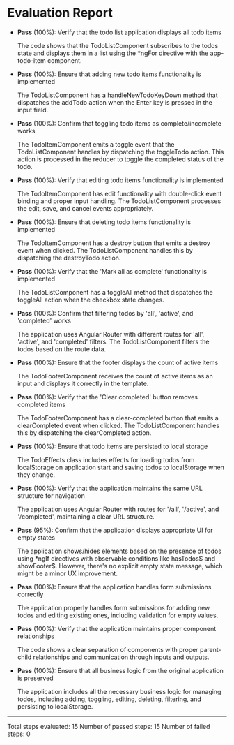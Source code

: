 # Evaluation Report

- **Pass** (100%): Verify that the todo list application displays all todo items
  
  The code shows that the TodoListComponent subscribes to the todos state and displays them in a list using the *ngFor directive with the app-todo-item component.

- **Pass** (100%): Ensure that adding new todo items functionality is implemented
  
  The TodoListComponent has a handleNewTodoKeyDown method that dispatches the addTodo action when the Enter key is pressed in the input field.

- **Pass** (100%): Confirm that toggling todo items as complete/incomplete works
  
  The TodoItemComponent emits a toggle event that the TodoListComponent handles by dispatching the toggleTodo action. This action is processed in the reducer to toggle the completed status of the todo.

- **Pass** (100%): Verify that editing todo items functionality is implemented
  
  The TodoItemComponent has edit functionality with double-click event binding and proper input handling. The TodoListComponent processes the edit, save, and cancel events appropriately.

- **Pass** (100%): Ensure that deleting todo items functionality is implemented
  
  The TodoItemComponent has a destroy button that emits a destroy event when clicked. The TodoListComponent handles this by dispatching the destroyTodo action.

- **Pass** (100%): Verify that the 'Mark all as complete' functionality is implemented
  
  The TodoListComponent has a toggleAll method that dispatches the toggleAll action when the checkbox state changes.

- **Pass** (100%): Confirm that filtering todos by 'all', 'active', and 'completed' works
  
  The application uses Angular Router with different routes for 'all', 'active', and 'completed' filters. The TodoListComponent filters the todos based on the route data.

- **Pass** (100%): Ensure that the footer displays the count of active items
  
  The TodoFooterComponent receives the count of active items as an input and displays it correctly in the template.

- **Pass** (100%): Verify that the 'Clear completed' button removes completed items
  
  The TodoFooterComponent has a clear-completed button that emits a clearCompleted event when clicked. The TodoListComponent handles this by dispatching the clearCompleted action.

- **Pass** (100%): Ensure that todo items are persisted to local storage
  
  The TodoEffects class includes effects for loading todos from localStorage on application start and saving todos to localStorage when they change.

- **Pass** (100%): Verify that the application maintains the same URL structure for navigation
  
  The application uses Angular Router with routes for '/all', '/active', and '/completed', maintaining a clear URL structure.

- **Pass** (95%): Confirm that the application displays appropriate UI for empty states
  
  The application shows/hides elements based on the presence of todos using *ngIf directives with observable conditions like hasTodos$ and showFooter$. However, there's no explicit empty state message, which might be a minor UX improvement.

- **Pass** (100%): Ensure that the application handles form submissions correctly
  
  The application properly handles form submissions for adding new todos and editing existing ones, including validation for empty values.

- **Pass** (100%): Verify that the application maintains proper component relationships
  
  The code shows a clear separation of components with proper parent-child relationships and communication through inputs and outputs.

- **Pass** (100%): Ensure that all business logic from the original application is preserved
  
  The application includes all the necessary business logic for managing todos, including adding, toggling, editing, deleting, filtering, and persisting to localStorage.

---

Total steps evaluated: 15
Number of passed steps: 15
Number of failed steps: 0